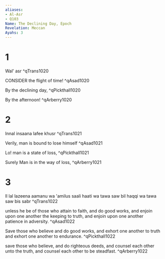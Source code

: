 ```yaml
---
aliases:
- Al-Asr
- Q103
Name: The Declining Day, Epoch
Revelation: Meccan
Ayahs: 3
---
```


# 1

Wal' asr ^qTrans1020


CONSIDER the flight of time! ^qAsad1020


By the declining day, ^qPickthall1020


By the afternoon! ^qArberry1020

# 2

Innal insaana lafee khusr ^qTrans1021


Verily, man is bound to lose himself ^qAsad1021


Lo! man is a state of loss, ^qPickthall1021


Surely Man is in the way of loss, ^qArberry1021

# 3

Il lal lazeena aamanu wa 'amilus saali haati wa tawa saw bil haqqi wa tawa saw bis sabr ^qTrans1022


unless he be of those who attain to faith, and do good works, and enjoin upon one another the keeping to truth, and enjoin upon one another patience in adversity. ^qAsad1022


Save those who believe and do good works, and exhort one another to truth and exhort one another to endurance. ^qPickthall1022


save those who believe, and do righteous deeds, and counsel each other unto the truth, and counsel each other to be steadfast. ^qArberry1022

